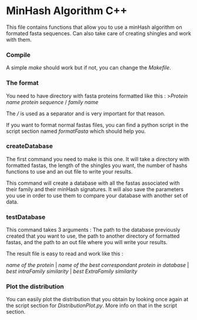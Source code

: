 # MinHash Algorithm C++
This file contains functions that allow you to use a minHash algorithm on formated fasta sequences. Can also take care of creating shingles and work with them.

### Compile
A simple *make* should work but if not, you can change the *Makefile*.

### The format
You need to have directory with fasta proteins formatted like this :
\>*Protein name*
*protein sequence* / *family name*

The */* is used as a separator and is very important for that reason.

If you want to format normal fastas files, you can find a python script in the script section named *formatFasta* which should help you.

### createDatabase
The first command you need to make is this one. It will take a directory with formatted fastas, the length of the shingles you want, the number of hashs functions to use and an out file to write your results.

This command will create a database with all the fastas associated with their family and their minHash signatures.
It will also save the parameters you use in order to use them to compare your database with another set of data.

### testDatabase
This command takes 3 arguments : The path to the database previously created that you want to use, the path to another directory of formatted fastas, and the path to an out file where you will write your results.

The result file is easy to read and work like this :

*name of the protein* | *name of the best correspondant protein in database* | *best intraFamily similarity* | *best ExtraFamily similarity*


### Plot the distribution
You can easily plot the distribution that you obtain by looking once again at the script section for *DistributionPlot.py*. More info on that in the script section.
